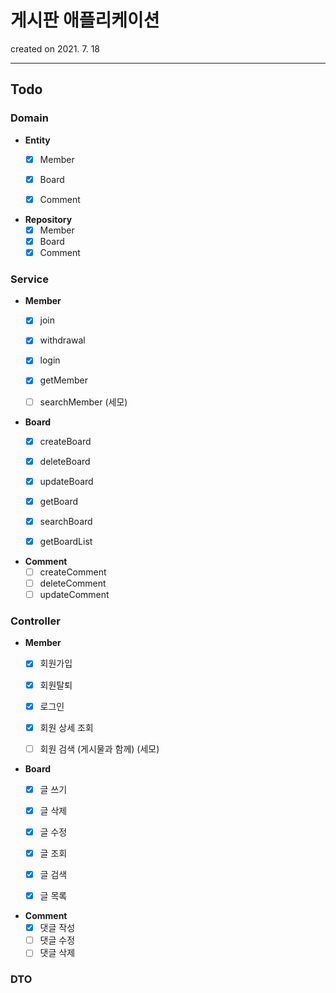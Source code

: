 # 게시판 애플리케이션

created on 2021. 7. 18

---

## Todo

### Domain

- **Entity**
    - [x] Member
    - [x] Board
    - [x] Comment


- **Repository**
    - [x] Member
    - [x] Board
    - [x] Comment

### Service

- **Member**
    - [x] join
    - [x] withdrawal
    - [x] login
    - [x] getMember
    - [ ] searchMember (세모)


- **Board**
    - [x] createBoard
    - [x] deleteBoard
    - [x] updateBoard
    - [x] getBoard
    - [x] searchBoard
    - [x] getBoardList


- **Comment**
    - [ ] createComment
    - [ ] deleteComment
    - [ ] updateComment

### Controller

- **Member**
    - [x] 회원가입
    - [x] 회원탈퇴
    - [x] 로그인
    - [x] 회원 상세 조회
    - [ ] 회원 검색 (게시물과 함께) (세모)


- **Board**
    - [x] 글 쓰기
    - [x] 글 삭제
    - [x] 글 수정
    - [x] 글 조회
    - [x] 글 검색
    - [x] 글 목록


- **Comment**
    - [x] 댓글 작성
    - [ ] 댓글 수정
    - [ ] 댓글 삭제

### DTO